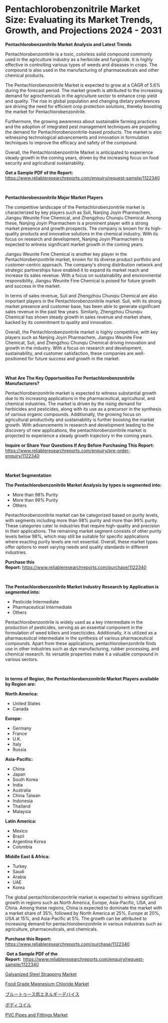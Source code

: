 <p><h1>Pentachlorobenzonitrile Market Size: Evaluating its Market Trends, Growth, and Projections 2024 - 2031</h1></p><p><strong>Pentachlorobenzonitrile Market Analysis and Latest Trends</strong></p>
<p><p>Pentachlorobenzonitrile is a toxic, colorless solid compound commonly used in the agriculture industry as a herbicide and fungicide. It is highly effective in controlling various types of weeds and diseases in crops. The compound is also used in the manufacturing of pharmaceuticals and other chemical products.</p><p>The Pentachlorobenzonitrile Market is expected to grow at a CAGR of 5.6% during the forecast period. The market growth is attributed to the increasing demand for agrochemicals in the agriculture sector to enhance crop yield and quality. The rise in global population and changing dietary preferences are driving the need for efficient crop protection solutions, thereby boosting the market for Pentachlorobenzonitrile.</p><p>Furthermore, the growing awareness about sustainable farming practices and the adoption of integrated pest management techniques are propelling the demand for Pentachlorobenzonitrile-based products. The market is also witnessing technological advancements and innovation in formulation techniques to improve the efficacy and safety of the compound.</p><p>Overall, the Pentachlorobenzonitrile Market is anticipated to experience steady growth in the coming years, driven by the increasing focus on food security and agricultural sustainability.</p></p>
<p><strong>Get a Sample PDF of the Report:&nbsp;</strong> <a href="https://www.reliableresearchreports.com/enquiry/request-sample/1122340">https://www.reliableresearchreports.com/enquiry/request-sample/1122340</a></p>
<p>&nbsp;</p>
<p><strong>Pentachlorobenzonitrile Major Market Players</strong></p>
<p><p>The competitive landscape of the Pentachlorobenzonitrile market is characterized by key players such as Suli, Nanjing Joyin Pharmachem, Jiangsu Weunite Fine Chemical, and Zhengzhou Chunqiu Chemical. Among these, Nanjing Joyin Pharmachem is a prominent player with a strong market presence and growth prospects. The company is known for its high-quality products and innovative solutions in the chemical industry. With its focus on research and development, Nanjing Joyin Pharmachem is expected to witness significant market growth in the coming years.</p><p>Jiangsu Weunite Fine Chemical is another key player in the Pentachlorobenzonitrile market, known for its diverse product portfolio and customer-centric approach. The company's strong distribution network and strategic partnerships have enabled it to expand its market reach and increase its sales revenue. With a focus on sustainability and environmental responsibility, Jiangsu Weunite Fine Chemical is poised for future growth and success in the market.</p><p>In terms of sales revenue, Suli and Zhengzhou Chunqiu Chemical are also important players in the Pentachlorobenzonitrile market. Suli, with its strong market presence and customer base, has been able to generate significant sales revenue in the past few years. Similarly, Zhengzhou Chunqiu Chemical has shown steady growth in sales revenue and market share, backed by its commitment to quality and innovation.</p><p>Overall, the Pentachlorobenzonitrile market is highly competitive, with key players such as Nanjing Joyin Pharmachem, Jiangsu Weunite Fine Chemical, Suli, and Zhengzhou Chunqiu Chemical driving innovation and growth in the industry. With a focus on research and development, sustainability, and customer satisfaction, these companies are well-positioned for future success and growth in the market.</p></p>
<p>&nbsp;</p>
<p><strong>What Are The Key Opportunities For Pentachlorobenzonitrile Manufacturers?</strong></p>
<p><p>Pentachlorobenzonitrile market is expected to witness substantial growth due to its increasing applications in the pharmaceutical, agricultural, and chemical industries. The market is driven by the rising demand for herbicides and pesticides, along with its use as a precursor in the synthesis of various organic compounds. Additionally, the growing focus on agricultural productivity and sustainability is further boosting the market growth. With advancements in research and development leading to the discovery of new applications, the pentachlorobenzonitrile market is projected to experience a steady growth trajectory in the coming years.</p></p>
<p><strong>Inquire or Share Your Questions If Any Before Purchasing This Report:</strong> <a href="https://www.reliableresearchreports.com/enquiry/pre-order-enquiry/1122340">https://www.reliableresearchreports.com/enquiry/pre-order-enquiry/1122340</a></p>
<p>&nbsp;</p>
<p><strong>Market Segmentation</strong></p>
<p><strong>The Pentachlorobenzonitrile Market Analysis by types is segmented into:</strong></p>
<p><ul><li>More than 98% Purity</li><li>More than 99% Purity</li><li>Others</li></ul></p>
<p><p>Pentachlorobenzonitrile market can be categorized based on purity levels, with segments including more than 98% purity and more than 99% purity. These categories cater to industries that require high-quality and precision in their applications. The remaining market segment consists of other purity levels below 98%, which may still be suitable for specific applications where exacting purity levels are not essential. Overall, these market types offer options to meet varying needs and quality standards in different industries.</p></p>
<p><strong>Purchase this Report:&nbsp;</strong><a href="https://www.reliableresearchreports.com/purchase/1122340">https://www.reliableresearchreports.com/purchase/1122340</a></p>
<p>&nbsp;</p>
<p><strong>The Pentachlorobenzonitrile Market Industry Research by Application is segmented into:</strong></p>
<p><ul><li>Pesticide Intermediate</li><li>Pharmaceutical Intermediate</li><li>Others</li></ul></p>
<p><p>Pentachlorobenzonitrile is widely used as a key intermediate in the production of pesticides, serving as an essential component in the formulation of weed killers and insecticides. Additionally, it is utilized as a pharmaceutical intermediate in the synthesis of various pharmaceutical compounds. Apart from these applications, pentachlorobenzonitrile finds use in other industries such as dye manufacturing, rubber processing, and chemical research. Its versatile properties make it a valuable compound in various sectors.</p></p>
<p>&nbsp;</p>
<p><strong>In terms of Region, the Pentachlorobenzonitrile Market Players available by Region are:</strong></p>
<p>
    <p> <strong> North America: </strong>
        <ul>
            <li>United States</li>
            <li>Canada</li>
        </ul>
        </p> 
    <p> <strong> Europe: </strong>
        <ul>
            <li>Germany</li>
            <li>France</li>
            <li>U.K.</li>
            <li>Italy</li>
            <li>Russia</li>
        </ul>
        </p> 
    <p> <strong> Asia-Pacific: </strong>
        <ul>
            <li>China</li>
            <li>Japan</li>
            <li>South Korea</li>
            <li>India</li>
            <li>Australia</li>
            <li>China Taiwan</li>
            <li>Indonesia</li>
            <li>Thailand</li>
            <li>Malaysia</li>
        </ul>
        </p> 
    <p> <strong> Latin America: </strong>
        <ul>
            <li>Mexico</li>
            <li>Brazil</li>
            <li>Argentina Korea</li>
            <li>Colombia</li>
        </ul>
        </p> 
    <p> <strong> Middle East & Africa: </strong>
        <ul>
            <li>Turkey</li>
            <li>Saudi</li>
            <li>Arabia</li>
            <li>UAE</li>
            <li>Korea</li>
        </ul>
    </p>
    </p>
<p><p>The global pentachlorobenzonitrile market is expected to witness significant growth in regions such as North America, Europe, Asia-Pacific, USA, and China. Among these regions, China is expected to dominate the market with a market share of 35%, followed by North America at 25%, Europe at 20%, USA at 15%, and Asia-Pacific at 5%. The growth can be attributed to increasing demand for pentachlorobenzonitrile in various industries such as agriculture, pharmaceuticals, and chemicals.</p></p>
<p><strong>Purchase this Report: </strong><a href="https://www.reliableresearchreports.com/purchase/1122340">https://www.reliableresearchreports.com/purchase/1122340</a></p>
<p>&nbsp;<strong>Get a Sample PDF of the Report:&nbsp;&nbsp;</strong><a href="https://www.reliableresearchreports.com/enquiry/request-sample/1122340">https://www.reliableresearchreports.com/enquiry/request-sample/1122340</a></p>
<p><strong></strong></p>
<p><p><a href="https://github.com/joannagoyvaerts/Market-Research-Report-List-1/blob/main/galvanized-steel-strapping-market.md">Galvanized Steel Strapping Market</a></p><p><a href="https://issuu.com/reportprime-2/docs/food-grade-magnesium-chloride-market-size-2030.ppt">Food Grade Magnesium Chloride Market</a></p><p><a href="https://github.com/wkuactfdzwizk06/Market-Research-Report-List-1/blob/main/2756253193532.md">ブルートゥース低エネルギーデバイス</a></p><p><a href="https://github.com/lrlmopnhwd79300/Market-Research-Report-List-1/blob/main/4126597193533.md">ボディコイル</a></p><p><a href="https://github.com/lubmix/Market-Research-Report-List-1/blob/main/pvc-pipes-and-fittings-market.md">PVC Pipes and Fittings Market</a></p></p>